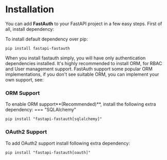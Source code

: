 # Installation

You can add **FastAuth** to your FastAPI project in a few easy steps. First of all, install dependency:

To install default dependency over pip:
```
pip install fastapi-fastauth
```
When you install fastauth simply, you will have only authentication dependencies installed. It's highly recommended to install ORM,
for RBAC and User management support. FastAuth support some popular ORM implementations, if you don't see suitable ORM, you can
implement your own support, see:



### ORM Support
To enable ORM support**(Recommended)**, install the following extra dependency:
=== "SQLAlchemy"
```
pip install "fastapi-fastauth[sqlalchemy]"
```

### OAuth2 Support
To add OAuth2 support install following extra dependency:
```
pip install "fastapi-fastauth[oauth]"
```
